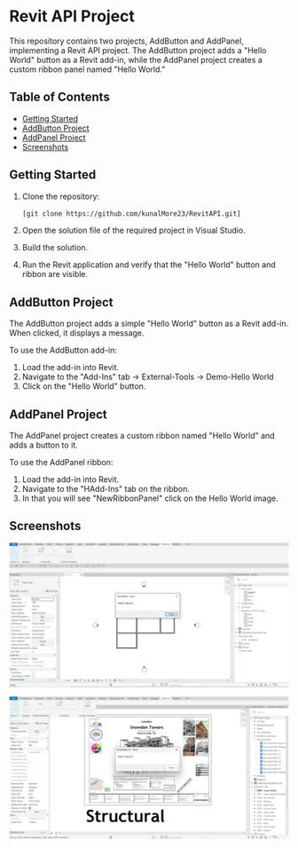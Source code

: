 # Revit API Project

This repository contains two projects, AddButton and AddPanel, implementing a Revit API project. The AddButton project adds a "Hello World" button as a Revit add-in, while the AddPanel project creates a custom ribbon panel named "Hello World."

## Table of Contents
- [Getting Started](#getting-started)
- [AddButton Project](#AddButton-project)
- [AddPanel Project](#addpanel-project)
- [Screenshots](#screenshots)

## Getting Started

1. Clone the repository:

    ```bash
    [git clone https://github.com/kunalMore23/RevitAPI.git]
    ```

2. Open the solution file of the required project in Visual Studio.

3. Build the solution.

4. Run the Revit application and verify that the "Hello World" button and ribbon are visible.

## AddButton Project

The AddButton project adds a simple "Hello World" button as a Revit add-in. When clicked, it displays a message.

To use the AddButton add-in:
1. Load the add-in into Revit.
2. Navigate to the "Add-Ins" tab -> External-Tools -> Demo-Hello World
3. Click on the "Hello World" button.

## AddPanel Project

The AddPanel project creates a custom ribbon named "Hello World" and adds a button to it.

To use the AddPanel ribbon:
1. Load the add-in into Revit.
2. Navigate to the "HAdd-Ins" tab on the ribbon.
3. In that you will see "NewRibbonPanel" click on the Hello World image.

## Screenshots


![AddButton Project - Hello World Button](1.png)

![AddPanel Project - Hello World Ribbon Panel](2.png)
